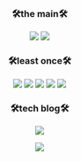 


<h3 align="center">🛠the main🛠</h3>
<p align="center">
    <img src="https://img.shields.io/badge/React-61DAFB?style=flat&logo=React&logoColor=white"/>
    <img src="https://img.shields.io/badge/Javascript-F7DF1E?style=flat&logo=Javascript&logoColor=white"/>
</p>
<h3 align="center">🛠least once🛠</h3>
<p align="center">
   
<img src="https://img.shields.io/badge/Node.js-339933?style=flat&logo=node.js&logoColor=white"/>
<img src="https://img.shields.io/badge/Typescript-3178C6?style=flat&logo=Typescript&logoColor=white"/>
<img src="https://img.shields.io/badge/MongoDB-47A248?style=flat&logo=MongoDB&logoColor=white"/>
  <img src="https://img.shields.io/badge/styled-components-DB7093?style=flat&logo=styled-components&logoColor=white"/>
  <img src="https://img.shields.io/badge/React Query-FF4154?style=flat&logo=React Query&logoColor=white"/>

 
</p>
<h3 align="center">🛠tech blog🛠</h3>
  <p align="center">
<a href="https://velog.io/@tkdgk1996 "><img src="https://img.shields.io/badge/Tech%20Blog-11B48A?style=flat-square&logo=Vimeo&logoColor=white&link=https://velog.io/@tkdgk1996 "/></a>
</p>

<p align="center"><img src="https://github-readme-stats.vercel.app/api?username=updownpark2&show_icons=true&theme=tokyonight"></p>

<!--
**updownpark2/updownpark2** is a ✨ _special_ ✨ repository because its `README.md` (this file) appears on your GitHub profile.

Here are some ideas to get you started:

- 🔭 I’m currently working on ...
- 🌱 I’m currently learning ...JS,React
- 👯 I’m looking to collaborate on ...
- 🤔 I’m looking for help with ...
- 💬 Ask me about ...
- 📫 How to reach me: ...
- 😄 Pronouns: ...
- ⚡ Fun fact: ...
-->


